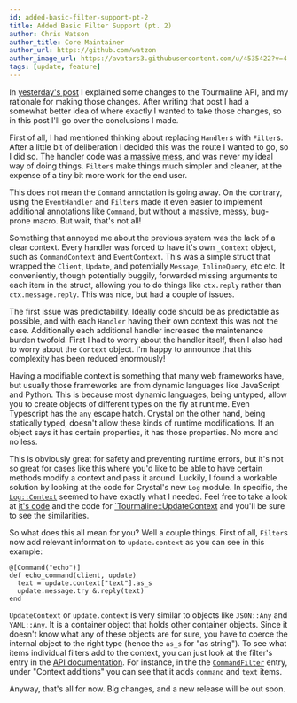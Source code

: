 ```yaml
---
id: added-basic-filter-support-pt-2
title: Added Basic Filter Support (pt. 2)
author: Chris Watson
author_title: Core Maintainer
author_url: https://github.com/watzon
author_image_url: https://avatars3.githubusercontent.com/u/4535422?v=4
tags: [update, feature]
---
```


In [yesterday's post](./added-basic-filter-support) I explained some changes to the Tourmaline API, and my rationale for making those changes. After writing that post I had a somewhat better idea of where exactly I wanted to take those changes, so in this post I'll go over the conclusions I made.

<!--truncate-->

First of all, I had mentioned thinking about replacing `Handler`s with `Filter`s. After a little bit of deliberation I decided this was the route I wanted to go, so I did so. The handler code was a [massive mess](https://github.com/protoncr/tourmaline/blob/3912eff3a10a39d3e3f5129553e998a5bc6aaa40/src/tourmaline/handler.cr), and was never my ideal way of doing things. `Filter`s make things much simpler and cleaner, at the expense of a tiny bit more work for the end user.

This does not mean the `Command` annotation is going away. On the contrary, using the `EventHandler` and `Filter`s made it even easier to implement additional annotations like `Command`, but without a massive, messy, bug-prone macro. But wait, that's not all!

Something that annoyed me about the previous system was the lack of a clear context. Every handler was forced to have it's own `_Context` object, such as `CommandContext` and `EventContext`. This was a simple struct that wrapped the `Client`, `Update`, and potentially `Message`, `InlineQuery`, etc etc. It conveniently, though potentially buggily, forwarded missing arguments to each item in the struct, allowing you to do things like `ctx.reply` rather than `ctx.message.reply`. This was nice, but had a couple of issues.

The first issue was predictability. Ideally code should be as predictable as possible, and with each `Handler` having their own context this was not the case. Additionally each additional handler increased the maintenance burden twofold. First I had to worry about the handler itself, then I also had to worry about the `Context` object. I'm happy to announce that this complexity has been reduced enormously!

Having a modifiable context is something that many web frameworks have, but usually those frameworks are from dynamic languages like JavaScript and Python. This is because most dynamic languages, being untyped, allow you to create objects of different types on the fly at runtime. Even Typescript has the `any` escape hatch. Crystal on the other hand, being statically typed, doesn't allow these kinds of runtime modifications. If an object says it has certain properties, it has those properties. No more and no less.

This is obviously great for safety and preventing runtime errors, but it's not so great for cases like this where you'd like to be able to have certain methods modify a context and pass it around. Luckily, I found a workable solution by looking at the code for Crystal's new `Log` module. In specific, the [`Log::Context`](https://crystal-lang.org/api/0.34.0/Log/Context.html) seemed to have exactly what I needed. Feel free to take a look at [it's code](https://github.com/crystal-lang/crystal/blob/4401e90f001c975838b6708cc70868f18824d1e5/src/log/context.cr#L4) and the code for [`Tourmaline::UpdateContext](https://github.com/protoncr/tourmaline/blob/master/src/tourmaline/update_context.cr) and you'll be sure to see the similarities.

So what does this all mean for you? Well a couple things. First of all, `Filter`s now add relevant information to `update.context` as you can see in this example:

```crystal
@[Command("echo")]
def echo_command(client, update)
  text = update.context["text"].as_s
  update.message.try &.reply(text)
end
```

`UpdateContext` or `update.context` is very similar to objects like `JSON::Any` and `YAML::Any`. It is a container object that holds other container objects. Since it doesn't know what any of these objects are for sure, you have to coerce the internal object to the right type (hence the `as_s` for "as string"). To see what items individual filters add to the context, you can just look at the filter's entry in the [API documentation](https://api.tourmaline.dev/). For instance, in the the [`CommandFilter`](https://api.tourmaline.dev/Tourmaline/CommandFilter.html) entry, under "Context additions" you can see that it adds `command` and `text` items.

Anyway, that's all for now. Big changes, and a new release will be out soon.